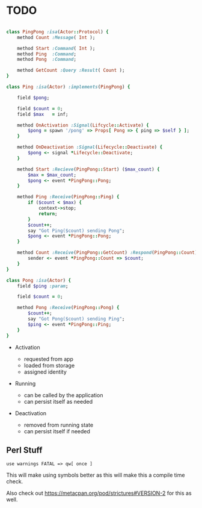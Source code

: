 # TODO


```ruby

class PingPong :isa(Actor::Protocol) {
    method Count :Message( Int );

    method Start :Command( Int );
    method Ping  :Command;
    method Pong  :Command;

    method GetCount :Query :Result( Count );
}

class Ping :isa(Actor) :implements(PingPong) {

    field $pong;

    field $count = 0;
    field $max   = inf;

    method OnActivation :Signal(Lifcycle::Activate) {
        $pong = spawn '/pong' => Props[ Pong => { ping => $self } ];
    }

    method OnDeactivation :Signal(Lifecycle::Deactivate) {
        $pong <- signal *Lifecycle::Deactivate;
    }

    method Start :Recieve(PingPong::Start) ($max_count) {
        $max = $max_count;
        $pong <- event *PingPong::Pong;
    }

    method Ping :Receive(PingPong::Ping) {
        if ($count < $max) {
            context->stop;
            return;
        }
        $count++;
        say "Got Ping($count) sending Pong";
        $pong <- event *PingPong::Pong;
    }

    method Count :Receive(PingPong::GetCount) :Respond(PingPong::Count) {
        sender <- event *PingPong::Count => $count;
    }
}

class Pong :isa(Actor) {
    field $ping :param;

    field $count = 0;

    method Pong :Receive(PingPong::Pong) {
        $count++;
        say "Got Pong($count) sending Ping";
        $ping <- event *PingPong::Ping;
    }
}
```


- Activation
    - requested from app
    - loaded from storage
    - assigned identity

- Running
    - can be called by the application
    - can persist itself as needed

- Deactivation
    - removed from running state
    - can persist itself if needed



## Perl Stuff

`use warnings FATAL => qw[ once ]`

This will make using symbols better as this will make this a compile time
check.

Also check out https://metacpan.org/pod/strictures#VERSION-2 for this as well.




